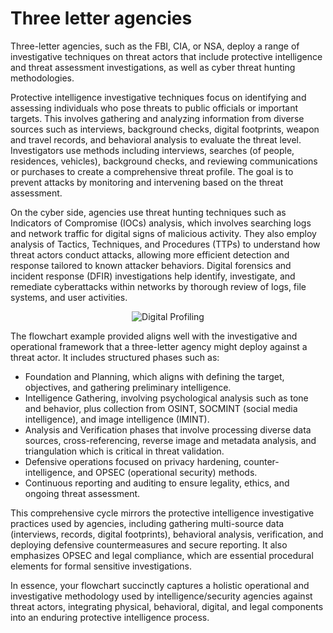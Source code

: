 # Three letter agencies

Three-letter agencies, such as the FBI, CIA, or NSA, deploy a range of investigative techniques on threat actors that include protective intelligence and threat assessment investigations, as well as cyber threat hunting methodologies.

Protective intelligence investigative techniques focus on identifying and assessing individuals who pose threats to public officials or important targets. This involves gathering and analyzing information from diverse sources such as interviews, background checks, digital footprints, weapon and travel records, and behavioral analysis to evaluate the threat level. Investigators use methods including interviews, searches (of people, residences, vehicles), background checks, and reviewing communications or purchases to create a comprehensive threat profile. The goal is to prevent attacks by monitoring and intervening based on the threat assessment.

On the cyber side, agencies use threat hunting techniques such as Indicators of Compromise (IOCs) analysis, which involves searching logs and network traffic for digital signs of malicious activity. They also employ analysis of Tactics, Techniques, and Procedures (TTPs) to understand how threat actors conduct attacks, allowing more efficient detection and response tailored to known attacker behaviors. Digital forensics and incident response (DFIR) investigations help identify, investigate, and remediate cyberattacks within networks by thorough review of logs, file systems, and user activities.

<p align="center">
<img width="auto" height="auto" alt="Digital Profiling" src="../img/jpg/OSINT-Framework.jpg" />
</p>

The flowchart example provided aligns well with the investigative and operational framework that a three-letter agency might deploy against a threat actor. It includes structured phases such as:

- Foundation and Planning, which aligns with defining the target, objectives, and gathering preliminary intelligence.
- Intelligence Gathering, involving psychological analysis such as tone and behavior, plus collection from OSINT, SOCMINT (social media intelligence), and image intelligence (IMINT).
- Analysis and Verification phases that involve processing diverse data sources, cross-referencing, reverse image and metadata analysis, and triangulation which is critical in threat validation.
- Defensive operations focused on privacy hardening, counter-intelligence, and OPSEC (operational security) methods.
- Continuous reporting and auditing to ensure legality, ethics, and ongoing threat assessment.

This comprehensive cycle mirrors the protective intelligence investigative practices used by agencies, including gathering multi-source data (interviews, records, digital footprints), behavioral analysis, verification, and deploying defensive countermeasures and secure reporting. It also emphasizes OPSEC and legal compliance, which are essential procedural elements for formal sensitive investigations.

In essence, your flowchart succinctly captures a holistic operational and investigative methodology used by intelligence/security agencies against threat actors, integrating physical, behavioral, digital, and legal components into an enduring protective intelligence process.
